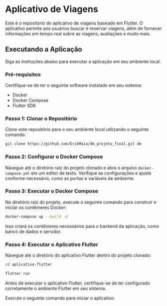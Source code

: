 # Aplicativo de Viagens

Este é o repositório do aplicativo de viagens baseado em Flutter. O aplicativo permite aos usuários buscar e reservar viagens, além de fornecer informações em tempo real sobre as viagens, avaliações e muito mais.

## Executando a Aplicação

Siga as instruções abaixo para executar a aplicação em seu ambiente local.

### Pré-requisitos

Certifique-se de ter o seguinte software instalado em seu sistema:

- Docker
- Docker Compose
- Flutter SDK

### Passo 1: Clonar o Repositório

Clone este repositório para o seu ambiente local utilizando o seguinte comando:

```bash
git clone https://github.com/ErikMaia/dm_projeto_final.git dm
```


### Passo 2: Configurar o Docker Compose

Navegue até o diretório raiz do projeto clonado e abra o arquivo `docker-compose.yml` em um editor de texto. Verifique as configurações e ajuste conforme necessário, como as portas e variáveis de ambiente.

### Passo 3: Executar o Docker Compose

No diretório raiz do projeto, execute o seguinte comando para construir e iniciar os contêineres Docker:

```bash
docker-compose up --build -d
```

Isso criará os contêineres necessários para o backend da aplicação, como banco de dados e servidor.

### Passo 4: Executar o Aplicativo Flutter

Navegue até o diretório do aplicativo Flutter dentro do projeto clonado:

```bash
cd aplicativo-flutter
```
```bash
flutter run
```

Antes de executar o aplicativo Flutter, certifique-se de ter configurado corretamente o ambiente Flutter em seu sistema.

Execute o seguinte comando para iniciar o aplicativo:


